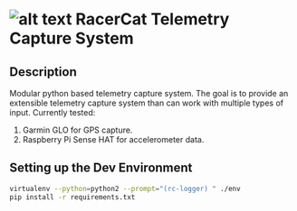 # ![alt text](/theduckylittle/racercat-logger/logo-sm.png?raw=true) RacerCat Telemetry Capture System

## Description
Modular python based telemetry capture system.  The goal is to provide an extensible telemetry capture system than can work with multiple types of input. Currently tested:

1. Garmin GLO for GPS capture.
2. Raspberry Pi Sense HAT for accelerometer data.

## Setting up the Dev Environment

```bash
virtualenv --python=python2 --prompt="(rc-logger) " ./env
pip install -r requirements.txt
```
